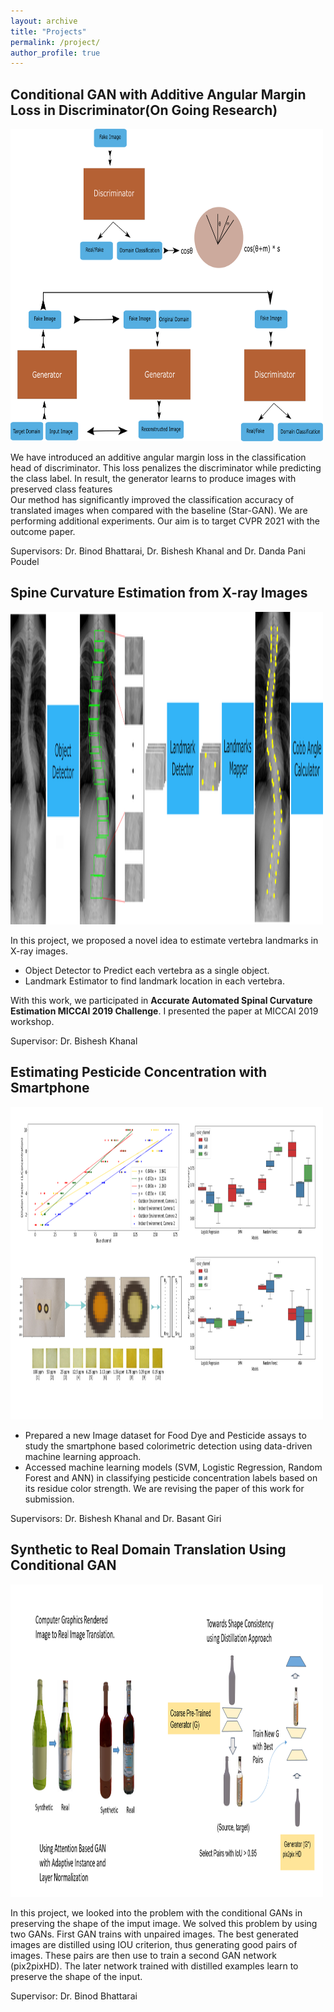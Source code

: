 ```yaml
---
layout: archive
title: "Projects"
permalink: /project/
author_profile: true
---
```


## Conditional GAN with Additive Angular Margin Loss in Discriminator(On Going Research) ##

<img src="/images/AAM-GAN.png" width="500" height="500" />

We have introduced an additive angular margin loss in the classification head of discriminator. 
This loss penalizes the discriminator while predicting the class label. In result, the generator learns to produce images with preserved class features   
Our method has significantly improved the classification accuracy of translated images when compared with the baseline (Star-GAN).
We are performing additional experiments. Our aim is to target CVPR 2021 with the outcome paper.

Supervisors: Dr. Binod Bhattarai, Dr. Bishesh Khanal and Dr. Danda Pani Poudel

## Spine Curvature Estimation from X-ray Images  ##

<img src="/images/spine.png" width="500" height="500" />

In this project, we proposed a novel idea to estimate vertebra landmarks in X-ray images.
- Object Detector to Predict each vertebra as a single object.
- Landmark Estimator to find landmark location in each vertebra.

With this work, we participated in **Accurate Automated Spinal Curvature Estimation MICCAI 2019 Challenge**. I presented the paper at MICCAI 2019 workshop.

Supervisor: Dr. Bishesh Khanal
  


## Estimating Pesticide Concentration with Smartphone  ##

<img src="/images/pesticide.png" width="500" height="500" />

- Prepared a new Image dataset for Food Dye and Pesticide assays to study the smartphone based colorimetric detection using data-driven machine learning approach.
- Accessed machine learning models (SVM, Logistic Regression, Random Forest and ANN) in classifying pesticide concentration labels based on its residue color strength.
We are revising the paper of this work for submission.

Supervisors: Dr. Bishesh Khanal and Dr. Basant Giri

## Synthetic to Real Domain Translation Using Conditional GAN  ##

<img src="/images/gan.png" width="500" height="500" />

In this project, we looked into the problem with the conditional GANs in preserving the shape of the imput image. We solved this problem by using two GANs. 
First GAN trains with unpaired images. The best generated images are distilled using IOU criterion, thus generating good pairs of images. These pairs are then use 
to train a second GAN network (pix2pixHD). The later network trained with distilled examples learn to preserve the shape of the input.

Supervisor: Dr. Binod Bhattarai 
